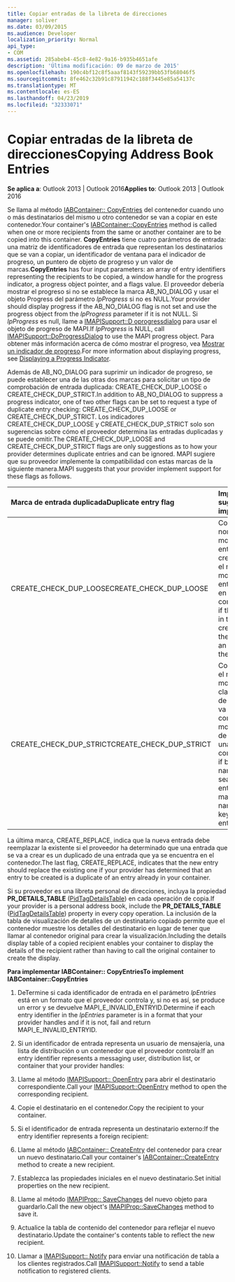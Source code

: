```yaml
---
title: Copiar entradas de la libreta de direcciones
manager: soliver
ms.date: 03/09/2015
ms.audience: Developer
localization_priority: Normal
api_type:
- COM
ms.assetid: 285abeb4-45c8-4e82-9a16-b935b4651afe
description: 'Última modificación: 09 de marzo de 2015'
ms.openlocfilehash: 190c4bf12c8f5aaaf8143f59239bb53fb68046f5
ms.sourcegitcommit: 8fe462c32b91c87911942c188f3445e85a54137c
ms.translationtype: MT
ms.contentlocale: es-ES
ms.lasthandoff: 04/23/2019
ms.locfileid: "32333071"
---
```

# <a name="copying-address-book-entries"></a><span data-ttu-id="0670d-103">Copiar entradas de la libreta de direcciones</span><span class="sxs-lookup"><span data-stu-id="0670d-103">Copying Address Book Entries</span></span>

  
  
<span data-ttu-id="0670d-104">**Se aplica a**: Outlook 2013 | Outlook 2016</span><span class="sxs-lookup"><span data-stu-id="0670d-104">**Applies to**: Outlook 2013 | Outlook 2016</span></span> 
  
<span data-ttu-id="0670d-105">Se llama al método [IABContainer:: CopyEntries](iabcontainer-copyentries.md) del contenedor cuando uno o más destinatarios del mismo u otro contenedor se van a copiar en este contenedor.</span><span class="sxs-lookup"><span data-stu-id="0670d-105">Your container's [IABContainer::CopyEntries](iabcontainer-copyentries.md) method is called when one or more recipients from the same or another container are to be copied into this container.</span></span> <span data-ttu-id="0670d-106">**CopyEntries** tiene cuatro parámetros de entrada: una matriz de identificadores de entrada que representan los destinatarios que se van a copiar, un identificador de ventana para el indicador de progreso, un puntero de objeto de progreso y un valor de marcas.</span><span class="sxs-lookup"><span data-stu-id="0670d-106">**CopyEntries** has four input parameters: an array of entry identifiers representing the recipients to be copied, a window handle for the progress indicator, a progress object pointer, and a flags value.</span></span> <span data-ttu-id="0670d-107">El proveedor debería mostrar el progreso si no se establece la marca AB_NO_DIALOG y usar el objeto Progress del parámetro _lpProgress_ si no es NULL.</span><span class="sxs-lookup"><span data-stu-id="0670d-107">Your provider should display progress if the AB_NO_DIALOG flag is not set and use the progress object from the  _lpProgress_ parameter if it is not NULL.</span></span> <span data-ttu-id="0670d-108">Si _lpProgress_ es null, llame a [IMAPISupport::D oprogressdialog](imapisupport-doprogressdialog.md) para usar el objeto de progreso de MAPI.</span><span class="sxs-lookup"><span data-stu-id="0670d-108">If  _lpProgress_ is NULL, call [IMAPISupport::DoProgressDialog](imapisupport-doprogressdialog.md) to use the MAPI progress object.</span></span> <span data-ttu-id="0670d-109">Para obtener más información acerca de cómo mostrar el progreso, vea [Mostrar un indicador de progreso](mapi-progress-indicators.md).</span><span class="sxs-lookup"><span data-stu-id="0670d-109">For more information about displaying progress, see [Displaying a Progress Indicator](mapi-progress-indicators.md).</span></span>
  
<span data-ttu-id="0670d-110">Además de AB_NO_DIALOG para suprimir un indicador de progreso, se puede establecer una de las otras dos marcas para solicitar un tipo de comprobación de entrada duplicada: CREATE_CHECK_DUP_LOOSE o CREATE_CHECK_DUP_STRICT.</span><span class="sxs-lookup"><span data-stu-id="0670d-110">In addition to AB_NO_DIALOG to suppress a progress indicator, one of two other flags can be set to request a type of duplicate entry checking: CREATE_CHECK_DUP_LOOSE or CREATE_CHECK_DUP_STRICT.</span></span> <span data-ttu-id="0670d-111">Los indicadores CREATE_CHECK_DUP_LOOSE y CREATE_CHECK_DUP_STRICT solo son sugerencias sobre cómo el proveedor determina las entradas duplicadas y se puede omitir.</span><span class="sxs-lookup"><span data-stu-id="0670d-111">The CREATE_CHECK_DUP_LOOSE and CREATE_CHECK_DUP_STRICT flags are only suggestions as to how your provider determines duplicate entries and can be ignored.</span></span> <span data-ttu-id="0670d-112">MAPI sugiere que su proveedor implemente la compatibilidad con estas marcas de la siguiente manera.</span><span class="sxs-lookup"><span data-stu-id="0670d-112">MAPI suggests that your provider implement support for these flags as follows.</span></span>
  
|<span data-ttu-id="0670d-113">**Marca de entrada duplicada**</span><span class="sxs-lookup"><span data-stu-id="0670d-113">**Duplicate entry flag**</span></span>|<span data-ttu-id="0670d-114">**Implementación sugerida**</span><span class="sxs-lookup"><span data-stu-id="0670d-114">**Suggested implementation**</span></span>|
|:-----|:-----|
|<span data-ttu-id="0670d-115">CREATE_CHECK_DUP_LOOSE</span><span class="sxs-lookup"><span data-stu-id="0670d-115">CREATE_CHECK_DUP_LOOSE</span></span>  <br/> |<span data-ttu-id="0670d-116">Compruebe si el nombre para mostrar de la entrada que se va a crear coincide con el nombre para mostrar de una entrada que ya está en el contenedor.</span><span class="sxs-lookup"><span data-stu-id="0670d-116">Check if the display name in the entry to be created matches the display name of an entry already in the container.</span></span>  <br/> |
|<span data-ttu-id="0670d-117">CREATE_CHECK_DUP_STRICT</span><span class="sxs-lookup"><span data-stu-id="0670d-117">CREATE_CHECK_DUP_STRICT</span></span>  <br/> |<span data-ttu-id="0670d-118">Compruebe si tanto el nombre para mostrar como la clave de búsqueda de la entrada que se va a crear coinciden con el nombre para mostrar y la clave de búsqueda de una entrada de contenedor.</span><span class="sxs-lookup"><span data-stu-id="0670d-118">Check if both the display name and the search key in the entry to be created match the display name and search key of a container entry.</span></span>  <br/> |
   
<span data-ttu-id="0670d-119">La última marca, CREATE_REPLACE, indica que la nueva entrada debe reemplazar la existente si el proveedor ha determinado que una entrada que se va a crear es un duplicado de una entrada que ya se encuentra en el contenedor.</span><span class="sxs-lookup"><span data-stu-id="0670d-119">The last flag, CREATE_REPLACE, indicates that the new entry should replace the existing one if your provider has determined that an entry to be created is a duplicate of an entry already in your container.</span></span> 
  
<span data-ttu-id="0670d-120">Si su proveedor es una libreta personal de direcciones, incluya la propiedad **PR_DETAILS_TABLE** ([PidTagDetailsTable](pidtagdetailstable-canonical-property.md)) en cada operación de copia.</span><span class="sxs-lookup"><span data-stu-id="0670d-120">If your provider is a personal address book, include the **PR_DETAILS_TABLE** ([PidTagDetailsTable](pidtagdetailstable-canonical-property.md)) property in every copy operation.</span></span> <span data-ttu-id="0670d-121">La inclusión de la tabla de visualización de detalles de un destinatario copiado permite que el contenedor muestre los detalles del destinatario en lugar de tener que llamar al contenedor original para crear la visualización.</span><span class="sxs-lookup"><span data-stu-id="0670d-121">Including the details display table of a copied recipient enables your container to display the details of the recipient rather than having to call the original container to create the display.</span></span>
  
 <span data-ttu-id="0670d-122">**Para implementar IABContainer:: CopyEntries**</span><span class="sxs-lookup"><span data-stu-id="0670d-122">**To implement IABContainer::CopyEntries**</span></span>
  
1. <span data-ttu-id="0670d-123">DeTermine si cada identificador de entrada en el parámetro _lpEntries_ está en un formato que el proveedor controla y, si no es así, se produce un error y se devuelve MAPI_E_INVALID_ENTRYID.</span><span class="sxs-lookup"><span data-stu-id="0670d-123">Determine if each entry identifier in the  _lpEntries_ parameter is in a format that your provider handles and if it is not, fail and return MAPI_E_INVALID_ENTRYID.</span></span> 
    
2. <span data-ttu-id="0670d-124">Si un identificador de entrada representa un usuario de mensajería, una lista de distribución o un contenedor que el proveedor controla:</span><span class="sxs-lookup"><span data-stu-id="0670d-124">If an entry identifier represents a messaging user, distribution list, or container that your provider handles:</span></span>
    
1. <span data-ttu-id="0670d-125">Llame al método [IMAPISupport:: OpenEntry](imapisupport-openentry.md) para abrir el destinatario correspondiente.</span><span class="sxs-lookup"><span data-stu-id="0670d-125">Call your [IMAPISupport::OpenEntry](imapisupport-openentry.md) method to open the corresponding recipient.</span></span> 
    
2. <span data-ttu-id="0670d-126">Copie el destinatario en el contenedor.</span><span class="sxs-lookup"><span data-stu-id="0670d-126">Copy the recipient to your container.</span></span> 
    
3. <span data-ttu-id="0670d-127">Si el identificador de entrada representa un destinatario externo:</span><span class="sxs-lookup"><span data-stu-id="0670d-127">If the entry identifier represents a foreign recipient:</span></span>
    
1. <span data-ttu-id="0670d-128">Llame al método [IABContainer:: CreateEntry](iabcontainer-createentry.md) del contenedor para crear un nuevo destinatario.</span><span class="sxs-lookup"><span data-stu-id="0670d-128">Call your container's [IABContainer::CreateEntry](iabcontainer-createentry.md) method to create a new recipient.</span></span> 
    
2. <span data-ttu-id="0670d-129">Establezca las propiedades iniciales en el nuevo destinatario.</span><span class="sxs-lookup"><span data-stu-id="0670d-129">Set initial properties on the new recipient.</span></span>
    
4. <span data-ttu-id="0670d-130">Llame al método [IMAPIProp:: SaveChanges](imapiprop-savechanges.md) del nuevo objeto para guardarlo.</span><span class="sxs-lookup"><span data-stu-id="0670d-130">Call the new object's [IMAPIProp::SaveChanges](imapiprop-savechanges.md) method to save it.</span></span> 
    
5. <span data-ttu-id="0670d-131">Actualice la tabla de contenido del contenedor para reflejar el nuevo destinatario.</span><span class="sxs-lookup"><span data-stu-id="0670d-131">Update the container's contents table to reflect the new recipient.</span></span> 
    
6. <span data-ttu-id="0670d-132">Llamar a [IMAPISupport:: Notify](imapisupport-notify.md) para enviar una notificación de tabla a los clientes registrados.</span><span class="sxs-lookup"><span data-stu-id="0670d-132">Call [IMAPISupport::Notify](imapisupport-notify.md) to send a table notification to registered clients.</span></span> 
    

